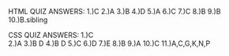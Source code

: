 HTML QUIZ ANSWERS:
1.)C
2.)A
3.)B
4.)D
5.)A
6.)C
7.)C
8.)B
9.)B
10.)B.sibling

CSS QUIZ ANSWERS:
1.)C		
2.)A
3.)B D
4.)B D 
5.)C
6.)D
7.)E
8.)B
9.)A
10.)C
11.)A,C,G,K,N,P

